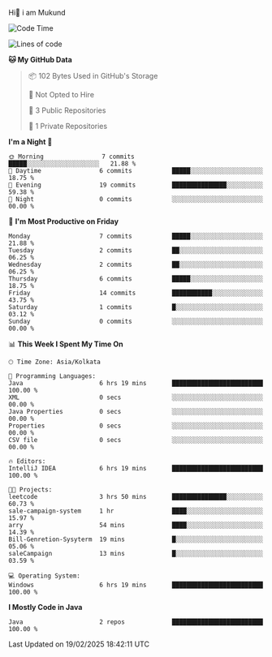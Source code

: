   Hi👋 i am Mukund
<!--
**MukundAkabari/MukundAkabari** is a ✨ _special_ ✨ repository because its `README.md` (this file) appears on your GitHub profile.

Here are some ideas to get you started:

- 🔭 I’m currently working Java
- 🌱 I’m currently learning Sping booy ,Java  ...

<!--START_SECTION:waka-->
![Code Time](http://img.shields.io/badge/Code%20Time-31%20hrs%2048%20mins-blue)

![Lines of code](https://img.shields.io/badge/From%20Hello%20World%20I%27ve%20Written-3.3%20thousand%20lines%20of%20code-blue)

**🐱 My GitHub Data** 

> 📦 102 Bytes Used in GitHub's Storage 
 > 
> 🚫 Not Opted to Hire
 > 
> 📜 3 Public Repositories 
 > 
> 🔑 1 Private Repositories 
 > 
**I'm a Night 🦉** 

```text
🌞 Morning                7 commits           █████░░░░░░░░░░░░░░░░░░░░   21.88 % 
🌆 Daytime                6 commits           █████░░░░░░░░░░░░░░░░░░░░   18.75 % 
🌃 Evening                19 commits          ███████████████░░░░░░░░░░   59.38 % 
🌙 Night                  0 commits           ░░░░░░░░░░░░░░░░░░░░░░░░░   00.00 % 
```
📅 **I'm Most Productive on Friday** 

```text
Monday                   7 commits           █████░░░░░░░░░░░░░░░░░░░░   21.88 % 
Tuesday                  2 commits           ██░░░░░░░░░░░░░░░░░░░░░░░   06.25 % 
Wednesday                2 commits           ██░░░░░░░░░░░░░░░░░░░░░░░   06.25 % 
Thursday                 6 commits           █████░░░░░░░░░░░░░░░░░░░░   18.75 % 
Friday                   14 commits          ███████████░░░░░░░░░░░░░░   43.75 % 
Saturday                 1 commits           █░░░░░░░░░░░░░░░░░░░░░░░░   03.12 % 
Sunday                   0 commits           ░░░░░░░░░░░░░░░░░░░░░░░░░   00.00 % 
```


📊 **This Week I Spent My Time On** 

```text
🕑︎ Time Zone: Asia/Kolkata

💬 Programming Languages: 
Java                     6 hrs 19 mins       █████████████████████████   100.00 % 
XML                      0 secs              ░░░░░░░░░░░░░░░░░░░░░░░░░   00.00 % 
Java Properties          0 secs              ░░░░░░░░░░░░░░░░░░░░░░░░░   00.00 % 
Properties               0 secs              ░░░░░░░░░░░░░░░░░░░░░░░░░   00.00 % 
CSV file                 0 secs              ░░░░░░░░░░░░░░░░░░░░░░░░░   00.00 % 

🔥 Editors: 
IntelliJ IDEA            6 hrs 19 mins       █████████████████████████   100.00 % 

🐱‍💻 Projects: 
leetcode                 3 hrs 50 mins       ███████████████░░░░░░░░░░   60.73 % 
sale-campaign-system     1 hr                ████░░░░░░░░░░░░░░░░░░░░░   15.97 % 
arry                     54 mins             ████░░░░░░░░░░░░░░░░░░░░░   14.39 % 
Bill-Genretion-Sysyterm  19 mins             █░░░░░░░░░░░░░░░░░░░░░░░░   05.06 % 
saleCampaign             13 mins             █░░░░░░░░░░░░░░░░░░░░░░░░   03.59 % 

💻 Operating System: 
Windows                  6 hrs 19 mins       █████████████████████████   100.00 % 
```

**I Mostly Code in Java** 

```text
Java                     2 repos             █████████████████████████   100.00 % 
```




 Last Updated on 19/02/2025 18:42:11 UTC
<!--END_SECTION:waka-->
